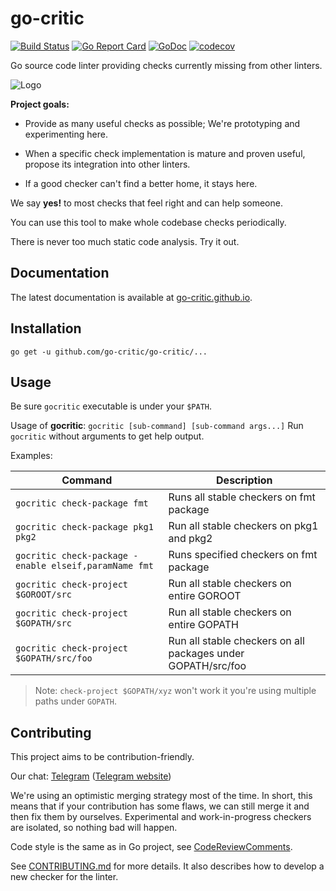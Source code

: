 # go-critic

[![Build Status][travis-image]][travis-url]
[![Go Report Card][go-report-image]][go-report-url]
[![GoDoc][godoc-image]][godoc-url]
[![codecov][codecov-image]][codecov-url]

[travis-image]: https://travis-ci.org/go-critic/go-critic.svg?branch=master
[travis-url]: https://travis-ci.org/go-critic/go-critic
[go-report-image]: https://goreportcard.com/badge/github.com/go-critic/go-critic
[go-report-url]: https://goreportcard.com/report/github.com/go-critic/go-critic
[godoc-image]: https://godoc.org/github.com/go-critic/go-critic/lint?status.svg
[godoc-url]: https://godoc.org/github.com/go-critic/go-critic/lint
[codecov-image]: https://codecov.io/gh/go-critic/go-critic/branch/master/graph/badge.svg
[codecov-url]: https://codecov.io/gh/go-critic/go-critic

Go source code linter providing checks currently missing from other linters.

![Logo](https://avatars1.githubusercontent.com/u/40007520?s=400&u=b44287d8845a63fb0102d5259710c11ea367bb13&v=4)


**Project goals:**

- Provide as many useful checks as possible;
  We're prototyping and experimenting here.

- When a specific check implementation is mature and proven useful,
  propose its integration into other linters.

- If a good checker can't find a better home, it stays here.

We say **yes!** to most checks that feel right and can help someone.

You can use this tool to make whole codebase checks periodically.

There is never too much static code analysis. Try it out.

## Documentation

The latest documentation is available at [go-critic.github.io](https://go-critic.github.io/overview).

## Installation

```
go get -u github.com/go-critic/go-critic/...
```

## Usage

Be sure `gocritic` executable is under your `$PATH`.

Usage of **gocritic**: `gocritic [sub-command] [sub-command args...]`
Run `gocritic` without arguments to get help output.

Examples:

| Command | Description |
| --- | --- |
| `gocritic check-package fmt` | Runs all stable checkers on fmt package |
| `gocritic check-package pkg1 pkg2` | Run all stable checkers on pkg1 and pkg2 |
| `gocritic check-package -enable elseif,paramName fmt` | Runs specified checkers on fmt package |
| `gocritic check-project $GOROOT/src` | Run all stable checkers on entire GOROOT |
| `gocritic check-project $GOPATH/src` | Run all stable checkers on entire GOPATH |
| `gocritic check-project $GOPATH/src/foo` | Run all stable checkers on all packages under GOPATH/src/foo |

> Note: `check-project $GOPATH/xyz` won't work it you're using multiple paths under `GOPATH`.

## Contributing

This project aims to be contribution-friendly.

Our chat: [Telegram](https://t.me/joinchat/DWka6g9VbCADtJI5J5w8nQ)
([Telegram website](https://telegram.org/))

We're using an optimistic merging strategy most of the time.
In short, this means that if your contribution has some flaws, we can still merge it and then
fix them by ourselves. Experimental and work-in-progress checkers are isolated, so nothing bad will happen.

Code style is the same as in Go project, see [CodeReviewComments](https://github.com/golang/go/wiki/codereviewcomments).

See [CONTRIBUTING.md](CONTRIBUTING.md) for more details.
It also describes how to develop a new checker for the linter.

